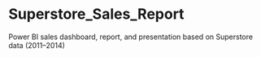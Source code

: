 # Superstore_Sales_Report
Power BI sales dashboard, report, and presentation based on Superstore data (2011–2014)
